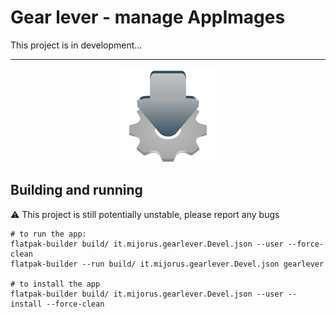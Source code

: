 # Gear lever - manage AppImages

This project is in development...

___

<p align="center">
  <img width="150" src="data/icons/hicolor/scalable/apps/it.mijorus.gearlever.svg">
</p>

## Building and running

⚠️  This project is still potentially unstable, please report any bugs
```
# to run the app:
flatpak-builder build/ it.mijorus.gearlever.Devel.json --user --force-clean
flatpak-builder --run build/ it.mijorus.gearlever.Devel.json gearlever

# to install the app
flatpak-builder build/ it.mijorus.gearlever.Devel.json --user --install --force-clean
```
